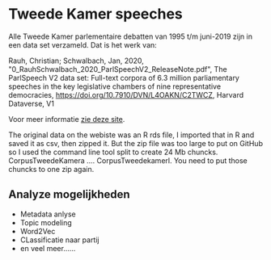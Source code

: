 # Tweede Kamer speeches

Alle Tweede Kamer parlementaire debatten van 1995 t/m juni-2019 zijn in een data set verzameld. Dat is het werk van:

Rauh, Christian; Schwalbach, Jan, 2020, "0_RauhSchwalbach_2020_ParlSpeechV2_ReleaseNote.pdf", The ParlSpeech V2 data set: Full-text corpora of 6.3 million parliamentary speeches in the key legislative chambers of nine representative democracies, https://doi.org/10.7910/DVN/L4OAKN/C2TWCZ, Harvard Dataverse, V1

Voor meer informatie [zie deze site](https://dataverse.harvard.edu/dataset.xhtml?persistentId=doi:10.7910/DVN/L4OAKN).

The original data on the webiste was an R rds file, I imported that in R and saved it as csv, then zipped it. But the zip file was too large to put on GitHub so I used the command line tool split to create 24 Mb chuncks. CorpusTweedeKamera .... CorpusTweedekamerl. You need to put those chuncks to one zip again.

## Analyze mogelijkheden

* Metadata anlyse
* Topic modeling
* Word2Vec
* CLassificatie naar partij
* en veel meer......